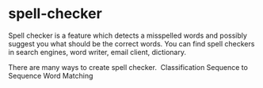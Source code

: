 # spell-checker

Spell checker is a feature which detects a misspelled words and possibly suggest you what should be the correct words. You can find spell checkers in search engines, word writer, email client, dictionary.

There are many ways to create spell checker. 
Classification
Sequence to Sequence
Word Matching

